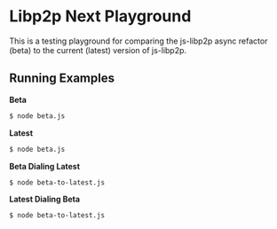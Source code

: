 # Libp2p Next Playground

This is a testing playground for comparing the js-libp2p async refactor (beta) to the current (latest) version of js-libp2p.

## Running Examples

**Beta**
```sh
$ node beta.js
```

**Latest**
```sh
$ node beta.js
```

**Beta Dialing Latest**
```sh
$ node beta-to-latest.js
```

**Latest Dialing Beta**
```sh
$ node beta-to-latest.js
```
